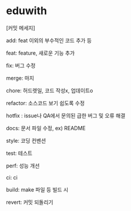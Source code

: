 # eduwith

[커밋 메세지]

add: feat 이외의 부수적인 코드 추가 등

feat: feature, 새로운 기능 추가

fix: 버그 수정

merge: 마지

chore: 허드렛일, 코드 작성x, 업데이트o

refactor: 소스코드 보기 쉽도록 수정

hotfix : issue나 QA에서 문의된 급한 버그 및 오류 해결

docs: 문서 파일 수정, ex) README

style: 코딩 컨벤션

test: 테스트

perf: 성능 개선

ci: ci

build: make 파일 등 빌드 시

revert: 커밋 되돌리기
